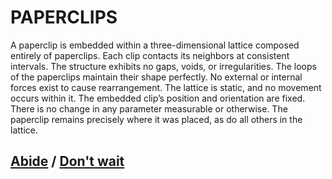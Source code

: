 # PAPERCLIPS

A paperclip is embedded within a three-dimensional lattice composed entirely of paperclips. Each clip contacts its neighbors at consistent intervals. The structure exhibits no gaps, voids, or irregularities. The loops of the paperclips maintain their shape perfectly. No external or internal forces exist to cause rearrangement. The lattice is static, and no movement occurs within it. The embedded clip’s position and orientation are fixed. There is no change in any parameter measurable or otherwise. The paperclip remains precisely where it was placed, as do all others in the lattice.

## [Abide](page-d18162befe230b0c) / [Don't wait](page-4d225d844a4964f9)

